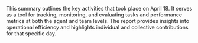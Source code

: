  This summary outlines the key activities that took place on April 18. It serves as a tool for tracking, monitoring, and evaluating tasks and performance metrics at both the agent and team levels. The report provides insights into operational efficiency and highlights individual and collective contributions for that specific day. 
